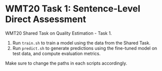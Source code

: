 # WMT20 Task 1: Sentence-Level Direct Assessment

WMT20 Shared Task on Quality Estimation - Task 1.

1. Run `train.sh` to train a model using the data from the Shared Task.
3. Run `predict.sh` to generate predictions using the fine-tuned model on test data, and compute evaluation metrics.

Make sure to change the paths in each scripts accordingly.
